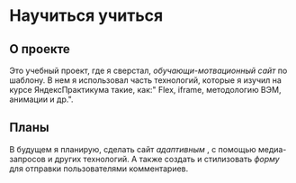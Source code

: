 # Научиться учиться

## О проекте 
Это учебный проект, где я сверстал, _обучающи-мотвационный сайт_ по шаблону. В нем я использовал часть технологий, которые я изучил на курсе ЯндексПрактикума такие, как:" Flex, iframe, методологию ВЭМ, анимации и др.".

## Планы
В будущем я планирую, сделать сайт _адаптивным_ , с помощью медиа-запросов и других технологий. А также создать и стилизовать _форму_ для отправки пользователями комментариев.
